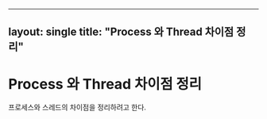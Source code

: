 
---
layout: single
title: "Process 와 Thread 차이점 정리"
---

# Process 와 Thread 차이점 정리

프로세스와 스레드의 차이점을 정리하려고 한다.

